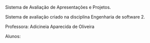 Sistema de Avaliação de Apresentações e Projetos.

Sistema de avaliação criado na disciplina Engenharia de software 2.

Professora: Adicineia Aparecida de Oliveira

Alunos: 
